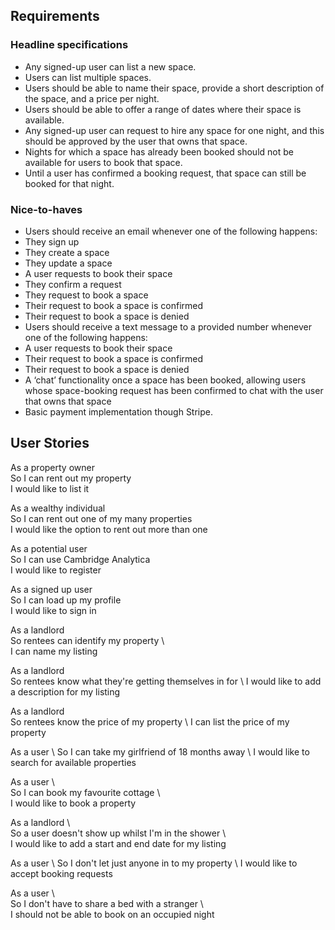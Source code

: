 ## Requirements

### Headline specifications

- Any signed-up user can list a new space.
- Users can list multiple spaces.
- Users should be able to name their space, provide a short description of the space, and a price per night.
- Users should be able to offer a range of dates where their space is available.
- Any signed-up user can request to hire any space for one night, and this should be approved by the user that owns that space.
- Nights for which a space has already been booked should not be available for users to book that space.
- Until a user has confirmed a booking request, that space can still be booked for that night.

### Nice-to-haves

- Users should receive an email whenever one of the following happens:
 - They sign up
 - They create a space
 - They update a space
 - A user requests to book their space
 - They confirm a request
 - They request to book a space
 - Their request to book a space is confirmed
 - Their request to book a space is denied
- Users should receive a text message to a provided number whenever one of the following happens:
 - A user requests to book their space
 - Their request to book a space is confirmed
 - Their request to book a space is denied
- A ‘chat’ functionality once a space has been booked, allowing users whose space-booking request has been confirmed to chat with the user that owns that space
- Basic payment implementation though Stripe.

## User Stories

As a property owner \
So I can rent out my property \
I would like to list it 

As a wealthy individual \
So I can rent out one of my many properties \
I would like the option to rent out more than one 

As a potential user \
So I can use Cambridge Analytica \
I would like to register 

As a signed up user \
So I can load up my profile \
I would like to sign in 

As a landlord \
So rentees can identify my property \    
I can name my listing 

As a landlord \
So rentees know what they're getting themselves in for \ 
I would like to add a description for my listing

As a landlord \
So rentees know the price of my property \ 
I can list the price of my property 

As a user \ 
So I can take my girlfriend of 18 months away \ 
I would like to search for available properties 

As a user \  
So I can book my favourite cottage \   
I would like to book a property

As a landlord \  
So a user doesn't show up whilst I'm in the shower \  
I would like to add a start and end date for my listing 

As a user \ 
So I don't let just anyone in to my property \ 
I would like to accept booking requests 

As a user \  
So I don't have to share a bed with a stranger \  
I should not be able to book on an occupied night 




